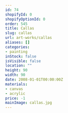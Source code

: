 ```yaml
---
id: 74
shopifyId: 0
shopifyOptionId: 0
order: 545
title: Callas
slug: callas
url: art-works/callas
aliases: []
categories:
- painting
inStock: false
isVisible: false
location: ""
height: 90
width: 90
date: 2008-01-01T00:00:00Z
materials:
- canvas
- acrylic
price: -1
mainImage: callas.jpg
---
```

